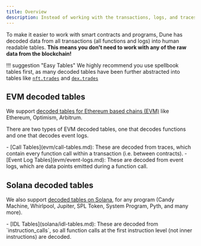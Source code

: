 ```yaml
---
title: Overview
description: Instead of working with the transactions, logs, and traces in their raw states, on Dune we decode smart contract activity into nice human-readable tables.
---
```


To make it easier to work with smart contracts and programs, Dune has decoded data from all transactions (all functions and logs) into human readable tables. **This means you don't need to work with any of the raw data from the blockchain!**

!!! suggestion "Easy Tables"
    We highly recommend you use spellbook tables first, as many decoded tables have been further abstracted into tables like [`nft.trades`](../spellbook/top-tables/nft.trades.md) and [`dex.trades`](../spellbook/top-tables/dex.trades.md)

## EVM decoded tables

We support [decoded tables for Ethereum based chains (EVM)](evm/index.md) like Ethereum, Optimism, Arbitrum.

There are two types of EVM decoded tables, one that decodes functions and one that decodes event logs. 
<div class="cards grid" markdown>
- [Call Tables](evm/call-tables.md): These are decoded from traces, which contain every function call within a transaction (i.e. between contracts).
- [Event Log Tables](evm/event-logs.md): These are decoded from event logs, which are data points emitted during a function call.
</div>

## Solana decoded tables

We also support [decoded tables on Solana](solana/idl-tables.md), for any program (Candy Machine, Whirlpool, Jupiter, SPL Token, System Program, Pyth, and many more).

<div class="cards grid" markdown>
- [IDL Tables](solana/idl-tables.md): These are decoded from `instruction_calls`, so all function calls at the first instruction level (not inner instructions) are decoded.
</div>